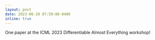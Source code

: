```yaml
---
layout: post
date: 2023-06-20 07:59:00-0400
inline: true
---
```


One paper at the ICML 2023 Differentiable Almost Everything workshop!